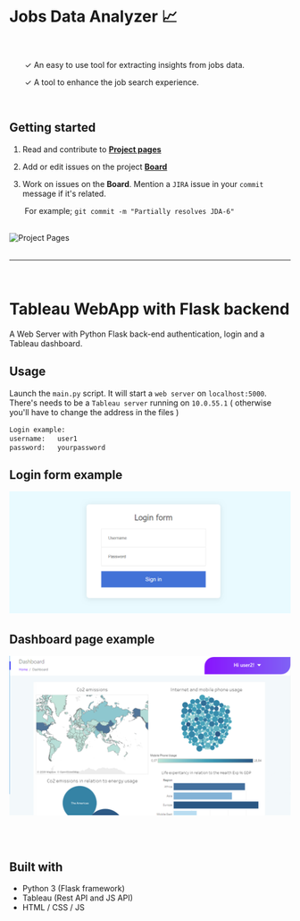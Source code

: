 <br />
<br />

# Jobs Data Analyzer 📈

<br />

&nbsp;&nbsp;&nbsp;&nbsp;&nbsp;&nbsp; &check; An easy to use tool for extracting insights from jobs data. <br />

&nbsp;&nbsp;&nbsp;&nbsp;&nbsp;&nbsp; &check; A tool to enhance the job search experience. 

<br />

## Getting started

1. Read and contribute to [**Project pages**](https://solvestack.atlassian.net/jira/software/projects/JDA/pages)

2. Add or edit issues on the project [**Board**](https://solvestack.atlassian.net/jira/software/projects/JDA/boards/1)

3. Work on issues on the **Board**. Mention a `JIRA` issue in your `commit` message if it's related. 

&nbsp;&nbsp;&nbsp;&nbsp;&nbsp;&nbsp; For example; ```git commit -m "Partially resolves JDA-6"```


<br />

<img width="629" alt="Project Pages" src="https://user-images.githubusercontent.com/9142438/210152252-3af5f310-61d5-4d2e-91bf-4b89f4386b52.png">

<br />

<br />

--- 

<br />

# Tableau WebApp with Flask backend

A Web Server with Python Flask back-end authentication, login and a Tableau dashboard.

## Usage

Launch the `main.py` script. It will start a `web server` on `localhost:5000`. <br />
There's needs to be a `Tableau server` running on `10.0.55.1`  ( otherwise you'll have to change the address in the files )

```
Login example:
username:   user1
password:   yourpassword
```
## Login form example

![alt text](login_form.PNG)

## Dashboard page example

![alt text](dashboard.PNG)

<br />
<br />

## Built with

- Python 3 (Flask framework)
- Tableau (Rest API and JS API)
- HTML / CSS / JS
